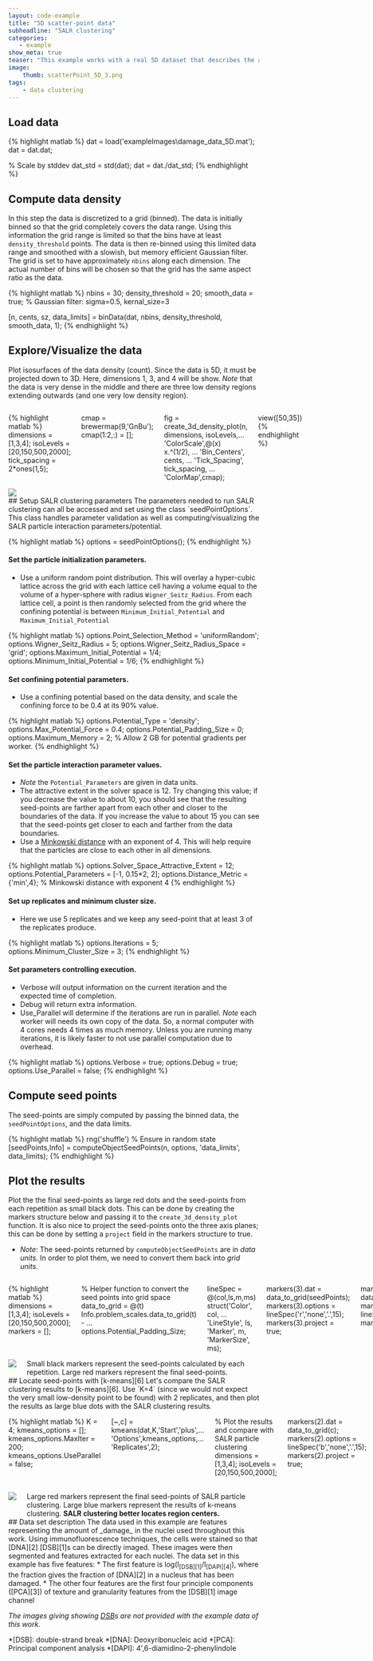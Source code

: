 ```yaml
---
layout: code-example
title: "5D scatter-point data"
subheadline: "SALR clustering"
categories:
   - example
show_meta: true
teaser: "This example works with a real 5D dataset that describes the amount of cell nuclei damage. The distance transform cannot be used to create the confining potential for this data set; so, the data density will be used and the confining force scaled. In addition, the distance metric when modeling the particles will be changed to a Minkowski distance and the solver space will be isotropically scaled. Finally, this example will compare the results of SALR clustering with k-means and show that SALR clustering produces seed-points that locate the region centers better."
image:
    thumb: scatterPoint_5D_3.png
tags:
    - data clustering
---
```


## Load data

{% highlight matlab %}
dat = load('exampleImages\damage_data_5D.mat');
dat = dat.dat;

% Scale by stddev
dat_std = std(dat);
dat = dat./dat_std;
{% endhighlight %}

## Compute data density
 In this step the data is discretized to a grid (binned). The data is
 initially binned so that the grid completely covers the data range. Using
 this information the grid range is limited so that the bins have at least
 `density_threshold` points. The data is then re-binned using this limited
 data range and smoothed with a slowish, but memory efficient Gaussian
 filter. The grid is set to have approximately `nbins` along each
 dimension. The actual number of bins will be chosen so that the grid has
 the same aspect ratio as the data.

{% highlight matlab %}
nbins = 30;
density_threshold = 20;
smooth_data = true; % Gaussian filter: sigma=0.5, kernal_size=3

[n, cents, sz, data_limits] = binData(dat, nbins, density_threshold, smooth_data, 1);
{% endhighlight %}

## Explore/Visualize the data
 Plot isosurfaces of the data density (count). Since the data is 5D, it
 must be projected down to 3D. Here, dimensions 1, 3, and 4 will be show.
 _Note_ that the data is very dense in the middle and there are three low
 density regions extending outwards (and one very low density region).
<div class="row">
<div class="medium-7 columns t30" markdown="1">

{% highlight matlab %}
dimensions = [1,3,4];
isoLevels = [20,150,500,2000];
tick_spacing = 2*ones(1,5);

cmap = brewermap(9,'GnBu');
cmap(1:2,:) = [];

fig = create_3d_density_plot(n, dimensions, isoLevels,...
    'ColorScale',@(x) x.^(1/2), ...
    'Bin_Centers', cents, ...
    'Tick_Spacing', tick_spacing, ...
    'ColorMap',cmap);

view([50,35])
{% endhighlight %}

</div>
<div class="medium-5 columns t30">

<img src="\images\scatterPoint_5D_1.png">

</div>
</div>
## Setup SALR clustering parameters
 The parameters needed to run SALR clustering can all be accessed and set
 using the class `seedPointOptions`. This class handles parameter
 validation as well as computing/visualizing the SALR particle interaction
 parameters/potential.

{% highlight matlab %}
options = seedPointOptions();
{% endhighlight %}

#### Set the particle initialization parameters.

 * Use a uniform random point distribution. This will overlay a
 hyper-cubic lattice across the grid with each lattice cell having a
 volume equal to the volume of a hyper-sphere with radius
 `Wigner_Seitz_Radius`. From each lattice cell, a point is then randomly
 selected from the grid where the confining potential is between
 `Minimum_Initial_Potential` and `Maximum_Initial_Potential`

{% highlight matlab %}
options.Point_Selection_Method = 'uniformRandom';
options.Wigner_Seitz_Radius = 5;
options.Wigner_Seitz_Radius_Space = 'grid';
options.Maximum_Initial_Potential = 1/4;
options.Minimum_Initial_Potential = 1/6;
{% endhighlight %}

#### Set confining potential parameters.

 * Use a confining potential based on the data density, and scale the
   confining force to be 0.4 at its 90% value.

{% highlight matlab %}
options.Potential_Type = 'density';
options.Max_Potential_Force = 0.4;
options.Potential_Padding_Size = 0;
options.Maximum_Memory = 2; % Allow 2 GB for potential gradients per worker.
{% endhighlight %}

#### Set the particle interaction parameter values.

 * _Note_ the `Potential_Parameters` are given in data units.
 * The attractive extent in the solver space is 12. Try changing this
   value; if you decrease the value to about 10, you should see that the
   resulting seed-points are farther apart from each other and closer to
   the boundaries of the data. If you increase the value to about 15 you
   can see that the seed-points get closer to each and farther from the
   data boundaries.
 * Use a [Minkowski distance][5] with an exponent of 4. This will help
   require that the particles are close to each other in all dimensions.

{% highlight matlab %}
options.Solver_Space_Attractive_Extent = 12;
options.Potential_Parameters = [-1, 0.15*2, 2];
options.Distance_Metric = {'min',4}; % Minkowski distance with exponent 4
{% endhighlight %}

#### Set up replicates and minimum cluster size.

 * Here we use 5 replicates and we keep any seed-point that at least 3 of
   the replicates produce.

{% highlight matlab %}
options.Iterations = 5;
options.Minimum_Cluster_Size = 3;
{% endhighlight %}

#### Set parameters controlling execution.

 * Verbose will output information on the current iteration and the
 expected time of completion.
 * Debug will return extra information.
 * Use_Parallel will determine if the iterations are run in parallel.
 _Note_ each worker will needs its own copy of the data. So, a normal
 computer with 4 cores needs 4 times as much memory. Unless you are
 running many iterations, it is likely faster to not use parallel
 computation due to overhead.

{% highlight matlab %}
options.Verbose = true;
options.Debug = true;
options.Use_Parallel = false;
{% endhighlight %}

## Compute seed points
 The seed-points are simply computed by passing the binned data, the
 `seedPointOptions`, and the data limits.

{% highlight matlab %}
rng('shuffle') % Ensure in random state
[seedPoints,Info] = computeObjectSeedPoints(n, options, 'data_limits', data_limits);
{% endhighlight %}

## Plot the results
 Plot the the final seed-points as large red dots and the seed-points from
 each repetition as small black dots. This can be done by creating the
 markers structure below and passing it to the `create_3d_density_plot`
 function. It is also nice to project the seed-points onto the three axis
 planes; this can be done by setting a `project` field in the markers
 structure to true.
 * _Note_: The seed-points returned by `computeObjectSeedPoints` are in
 _data units_. In order to plot them, we need to convert them back into
 _grid units_.
<div class="row">
<div class="medium-7 columns t30" markdown="1">

{% highlight matlab %}
dimensions = [1,3,4];
isoLevels = [20,150,500,2000];
markers = [];

% Helper function to convert the seed points into grid space
data_to_grid = @(t) Info.problem_scales.data_to_grid(t) - ...
options.Potential_Padding_Size;

lineSpec = @(col,ls,m,ms) struct('Color', col, ...
    'LineStyle', ls, 'Marker', m, 'MarkerSize', ms);

markers(3).dat = data_to_grid(seedPoints);
markers(3).options = lineSpec('r','none','.',15);
markers(3).project = true;

markers(1).dat = data_to_grid(Info.seedPoints_n);
markers(1).options = lineSpec('k','none','.',4);
markers(1).project = true;

create_3d_density_plot(n, dimensions, isoLevels,...
    'ColorScale',@(x) x.^(1/2), ...
    'Markers', markers, ...
    'Bin_Centers', cents, ...
    'Tick_Spacing', tick_spacing, ...
    'ColorMap',cmap);

view([50,35])
{% endhighlight %}

</div>
<div class="medium-5 columns t30">

<img src="\images\scatterPoint_5D_2.png">
<figcaption class="text-right">
Small black markers represent the seed-points calculated by each repetition. Large red markers represent the final seed-points.
</figcaption>

</div>
</div>
## Locate seed-points with [k-means][6]
 Let's compare the SALR clustering results to [k-means][6]. Use `K=4`
 (since we would not expect the very small low-density point to be found)
 with 2 replicates, and then plot the results as large blue dots with the
 SALR clustering results.
<div class="row">
<div class="medium-7 columns t30" markdown="1">

{% highlight matlab %}
K = 4;
kmeans_options = [];
kmeans_options.MaxIter = 200;
kmeans_options.UseParallel = false;

[~,c] = kmeans(dat,K,'Start','plus',...
    'Options',kmeans_options,...
    'Replicates',2);

% Plot the results and compare with SALR particle clustering
dimensions = [1,3,4];
isoLevels = [20,150,500,2000];

markers(2).dat = data_to_grid(c);
markers(2).options = lineSpec('b','none','.',15);
markers(2).project = true;

create_3d_density_plot(n, dimensions, isoLevels,...
    'ColorScale',@(x) x.^(1/2), ...
    'Markers', markers, ...
    'Bin_Centers', cents, ...
    'Tick_Spacing', tick_spacing, ...
    'ColorMap',cmap);

view([50,35])
{% endhighlight %}

</div>
<div class="medium-5 columns t30">

<img src="\images\scatterPoint_5D_3.png">
<figcaption class="text-right">
Large red markers represent the final seed-points of SALR particle clustering. Large blue markers represent the results of k-means clustering. <b>SALR clustering better locates region centers.</b>
</figcaption>

</div>
</div>
## Data set description
 The data used in this example are features representing the amount of
 _damage_ in the nuclei used throughout this work. Using
 immunofluorescence techniques, the cells were stained so that [DNA][2]
 [DSB][1]s can be directly imaged. These images were then segmented and
 features extracted for each nuclei. The data set in this example has five
 features:
 * The first feature is log(I<sub>[DSB][1]</sub>/I<sub>[DAPI][4]</sub>),
 where the fraction gives the fraction of [DNA][2] in a nucleus that has
 been damaged.
 * The other four features are the first four principle components
 ([PCA][3]) of texture and granularity features from the [DSB][1] image
 channel

 _The images giving showing [DSB][1]s are not provided with the example
 data of this work._

 *[DSB]: double-strand break
 *[DNA]: Deoxyribonucleic acid
 *[PCA]: Principal component analysis
 *[DAPI]: 4',6-diamidino-2-phenylindole

 [1]: https://en.wikipedia.org/wiki/DNA_repair#Double-strand_breaks
 [2]: https://en.wikipedia.org/wiki/DNA
 [3]: https://en.wikipedia.org/wiki/Principal_component_analysis
 [4]: https://en.wikipedia.org/wiki/DAPI
 [5]: https://en.wikipedia.org/wiki/Minkowski_distance
 [6]: https://en.wikipedia.org/wiki/K-means_clustering
